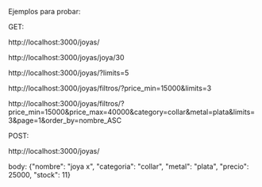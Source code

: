 Ejemplos para probar:

GET:

http://localhost:3000/joyas/

http://localhost:3000/joyas/joya/30

http://localhost:3000/joyas/?limits=5

http://localhost:3000/joyas/filtros/?price_min=15000&limits=3

http://localhost:3000/joyas/filtros/?price_min=15000&price_max=40000&category=collar&metal=plata&limits=3&page=1&order_by=nombre_ASC

POST:

http://localhost:3000/joyas/

body: {"nombre": "joya x", "categoria": "collar", "metal": "plata", "precio": 25000, "stock": 11}

